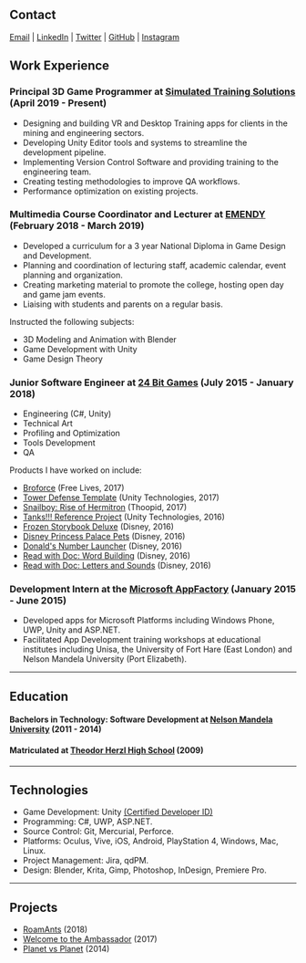 ﻿## Contact
[Email](mailto:danmendelowitz@gmail.com) | [LinkedIn](https://www.linkedin.com/in/daniel-mendelowitz-44939146) | [Twitter](https://twitter.com/DanMendelowitz) | [GitHub](https://github.com/danm3d) | [Instagram](https://www.instagram.com/danm_3d/)

## Work Experience

### Principal 3D Game Programmer at [Simulated Training Solutions](https://sts3d.co.za/) (April 2019 - Present)
* Designing and building VR and Desktop Training apps for clients in the mining and engineering sectors.
* Developing Unity Editor tools and systems to streamline the development pipeline.
* Implementing Version Control Software and providing training to the engineering team.
* Creating testing methodologies to improve QA workflows.
* Performance optimization on existing projects.

### Multimedia Course Coordinator and Lecturer at [EMENDY](https://emendy.co.za/) (February 2018 - March 2019)
* Developed a curriculum for a 3 year National Diploma in Game Design and Development.
* Planning and coordination of lecturing staff, academic calendar, event planning and organization.
* Creating marketing material to promote the college, hosting open day and game jam events.
* Liaising with students and parents on a regular basis.

Instructed the following subjects:
* 3D Modeling and Animation with Blender
* Game Development with Unity
* Game Design Theory

### Junior Software Engineer at [24 Bit Games](http://24bitgames.com/) (July 2015 - January 2018)
* Engineering (C#, Unity)
* Technical Art
* Profiling and Optimization
* Tools Development
* QA

Products I have worked on include:
* [Broforce](http://www.broforcegame.com/) (Free Lives, 2017)
* [Tower Defense Template](https://unity3d.com/learn/tutorials/s/tower-defense-template) (Unity Technologies, 2017)
* [Snailboy: Rise of Hermitron](http://snailboygame.com/) (Thoopid, 2017)
* [Tanks!!! Reference Project](https://assetstore.unity.com/packages/essentials/tutorial-projects/tanks-reference-project-80165) (Unity Technologies, 2016)
* [Frozen Storybook Deluxe](http://24bitgames.com/portfolio/frozen-storybook-deluxe/) (Disney, 2016)
* [Disney Princess Palace Pets](http://24bitgames.com/portfolio/disney-princess-palace-pets/) (Disney, 2016)
* [Donald's Number Launcher](http://24bitgames.com/portfolio/donalds-number-launcher/) (Disney, 2016)
* [Read with Doc: Word Building](http://24bitgames.com/portfolio/read-with-doc-mcstuffins-2/) (Disney, 2016)
* [Read with Doc: Letters and Sounds](http://24bitgames.com/portfolio/read-with-doc-mcstuffins/) (Disney, 2016)

### Development Intern at the [Microsoft AppFactory](https://www.microsoft.com/africa/4afrika/appfactory.aspx) (January 2015 - June 2015)
* Developed apps for Microsoft Platforms including Windows Phone, UWP, Unity and ASP.NET.
* Facilitated App Development training workshops at educational institutes including Unisa, the University of Fort Hare (East London) and Nelson Mandela University (Port Elizabeth).

***

## Education
#### Bachelors in Technology: Software Development at [Nelson Mandela University](https://www.mandela.ac.za/) (2011 - 2014)
#### Matriculated at [Theodor Herzl High School](http://www.theodorherzl.co.za/) (2009)

***

## Technologies
* Game Development: Unity [(Certified Developer ID)](https://www.youracclaim.com/badges/b136ec39-d943-4638-83ef-9db8ca04c20b/public_url)
* Programming: C#, UWP, ASP.NET.
* Source Control: Git, Mercurial, Perforce.
* Platforms: Oculus, Vive, iOS, Android, PlayStation 4, Windows, Mac, Linux.
* Project Management: Jira, qdPM.
* Design: Blender, Krita, Gimp, Photoshop, InDesign, Premiere Pro.

***

## Projects
* [RoamAnts](https://danm3d.itch.io/roamants) (2018)
* [Welcome to the Ambassador](https://globalgamejam.org/2017/games/welcome-ambassador) (2017)
* [Planet vs Planet](https://bighairgames.itch.io/planet-vs-planet) (2014)